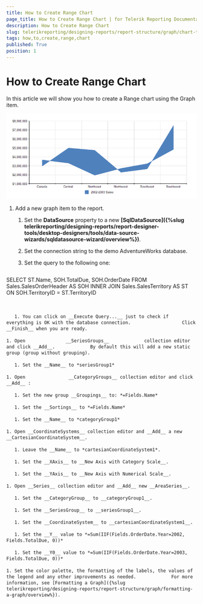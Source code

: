 ```yaml
---
title: How to Create Range Chart
page_title: How to Create Range Chart | for Telerik Reporting Documentation
description: How to Create Range Chart
slug: telerikreporting/designing-reports/report-structure/graph/chart-types/range-charts/how-to-create-range-chart
tags: how,to,create,range,chart
published: True
position: 1
---
```


# How to Create Range Chart



In this article we will show you how to create a Range chart using the Graph item.         

  ![Range Area Chart](images/Graph/RangeAreaChart.png)


1. Add a new graph item to the report.

   1. Set the __DataSource__ property to a new                    __[SqlDataSource]({%slug telerikreporting/designing-reports/report-designer-tools/desktop-designers/tools/data-source-wizards/sqldatasource-wizard/overview%})__.                 

   1. Set the connection string to the demo AdventureWorks database.

   1. Set the query to the following one:

    
      ````sql
SELECT ST.Name, SOH.TotalDue, SOH.OrderDate
FROM Sales.SalesOrderHeader AS SOH
INNER JOIN Sales.SalesTerritory AS ST ON SOH.TerritoryID = ST.TerritoryID
````


   1. You can click on __Execute Query...__ just to check if everything is OK with the database connection.                   Click __Finish__ when you are ready.                 

1. Open               __SeriesGroups__             collection editor and click __Add__.             By default this will add a new static group (group without grouping).             

   1. Set the __Name__ to *seriesGroup1* 

1. Open                __CategoryGroups__ collection editor and click __Add__ :             

   1. Set the new group __Groupings__ to: *=Fields.Name* 

   1. Set the __Sortings__ to *=Fields.Name* 

   1. Set the __Name__ to *categoryGroup1* 

1. Open __CoordinateSystems__ collection editor and __Add__ a new __CartesianCoordinateSystem__.             

   1. Leave the __Name__ to *cartesianCoordinateSystem1*.                 

   1. Set the __XAxis__ to __New Axis with Category Scale__.                 

   1. Set the __YAxis__ to __New Axis with Numerical Scale__.                 

1. Open __Series__ collection editor and __Add__ new __AreaSeries__.             

   1. Set the __CategoryGroup__ to __categoryGroup1__.                 

   1. Set the __SeriesGroup__ to __seriesGroup1__.                 

   1. Set the __CoordinateSystem__ to __cartesianCoordinateSystem1__.                 

   1. Set the __Y__ value to *=Sum(IIF(Fields.OrderDate.Year=2002, Fields.TotalDue, 0))* 

   1. Set the __Y0__ value to *=Sum(IIF(Fields.OrderDate.Year=2003, Fields.TotalDue, 0))* 

1. Set the color palette, the formatting of the labels, the values of the legend and any other improvements as needed.             For more information, see [Formatting a Graph]({%slug telerikreporting/designing-reports/report-structure/graph/formatting-a-graph/overview%}).             




